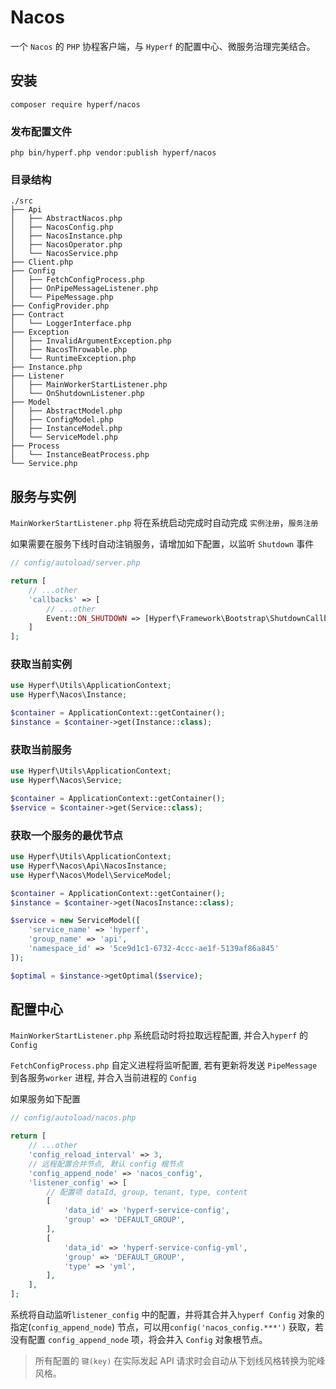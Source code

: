 # Nacos

一个 `Nacos` 的 `PHP` 协程客户端，与 `Hyperf` 的配置中心、微服务治理完美结合。

## 安装

```shell
composer require hyperf/nacos
```

### 发布配置文件

```shell
php bin/hyperf.php vendor:publish hyperf/nacos
```

### 目录结构

```
./src
├── Api
│   ├── AbstractNacos.php
│   ├── NacosConfig.php
│   ├── NacosInstance.php
│   ├── NacosOperator.php
│   └── NacosService.php
├── Client.php
├── Config
│   ├── FetchConfigProcess.php
│   ├── OnPipeMessageListener.php
│   └── PipeMessage.php
├── ConfigProvider.php
├── Contract
│   └── LoggerInterface.php
├── Exception
│   ├── InvalidArgumentException.php
│   ├── NacosThrowable.php
│   └── RuntimeException.php
├── Instance.php
├── Listener
│   ├── MainWorkerStartListener.php
│   └── OnShutdownListener.php
├── Model
│   ├── AbstractModel.php
│   ├── ConfigModel.php
│   ├── InstanceModel.php
│   └── ServiceModel.php
├── Process
│   └── InstanceBeatProcess.php
└── Service.php
```

## 服务与实例

`MainWorkerStartListener.php` 将在系统启动完成时自动完成 `实例注册`，`服务注册` 

如果需要在服务下线时自动注销服务，请增加如下配置，以监听 `Shutdown` 事件

```php
// config/autoload/server.php

return [
    // ...other
    'callbacks' => [
        // ...other
        Event::ON_SHUTDOWN => [Hyperf\Framework\Bootstrap\ShutdownCallback::class, 'onShutdown']
    ]
];
```

### 获取当前实例

```php
use Hyperf\Utils\ApplicationContext;
use Hyperf\Nacos\Instance;

$container = ApplicationContext::getContainer();
$instance = $container->get(Instance::class);
```

### 获取当前服务

```php
use Hyperf\Utils\ApplicationContext;
use Hyperf\Nacos\Service;

$container = ApplicationContext::getContainer();
$service = $container->get(Service::class);
```

### 获取一个服务的最优节点

```php
use Hyperf\Utils\ApplicationContext;
use Hyperf\Nacos\Api\NacosInstance;
use Hyperf\Nacos\Model\ServiceModel;

$container = ApplicationContext::getContainer();
$instance = $container->get(NacosInstance::class);

$service = new ServiceModel([
    'service_name' => 'hyperf',
    'group_name' => 'api',
    'namespace_id' => '5ce9d1c1-6732-4ccc-ae1f-5139af86a845'
]);

$optimal = $instance->getOptimal($service);

```

## 配置中心

`MainWorkerStartListener.php` 系统启动时将拉取远程配置, 并合入`hyperf` 的 `Config`

`FetchConfigProcess.php` 自定义进程将监听配置, 若有更新将发送 `PipeMessage` 到各服务`worker` 进程, 并合入当前进程的 `Config`

如果服务如下配置
```php
// config/autoload/nacos.php

return [
    // ...other
    'config_reload_interval' => 3,
    // 远程配置合并节点, 默认 config 根节点
    'config_append_node' => 'nacos_config',
    'listener_config' => [
        // 配置项 dataId, group, tenant, type, content
        [
            'data_id' => 'hyperf-service-config',
            'group' => 'DEFAULT_GROUP',
        ],
        [
            'data_id' => 'hyperf-service-config-yml',
            'group' => 'DEFAULT_GROUP',
            'type' => 'yml',
        ],
    ],
];
```

系统将自动监听`listener_config` 中的配置，并将其合并入`hyperf Config` 对象的指定(`config_append_node`) 节点，可以用`config('nacos_config.***')` 获取，若没有配置 `config_append_node` 项，将会并入 `Config` 对象根节点。

> 所有配置的 `键(key)` 在实际发起 API 请求时会自动从下划线风格转换为驼峰风格。
